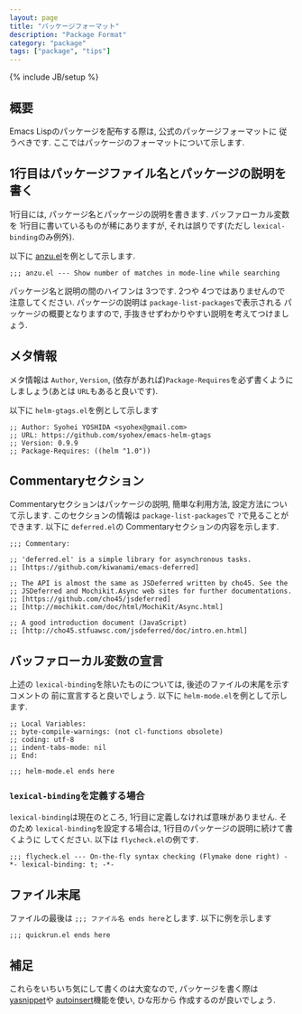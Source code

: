 ```yaml
---
layout: page
title: "パッケージフォーマット"
description: "Package Format"
category: "package"
tags: ["package", "tips"]
---
```

{% include JB/setup %}

## 概要
Emacs Lispのパッケージを配布する際は, 公式のパッケージフォーマットに
従うべきです. ここではパッケージのフォーマットについて示します.


## 1行目はパッケージファイル名とパッケージの説明を書く
1行目には, パッケージ名とパッケージの説明を書きます. バッファローカル変数を
1行目に書いているものが稀にありますが, それは誤りです(ただし `lexical-binding`のみ例外).


以下に [anzu.el](https://github.com/syohex/emacs-anzu)を例として示します.

```common-lisp
;;; anzu.el --- Show number of matches in mode-line while searching
```

パッケージ名と説明の間のハイフンは 3つです. 2つや 4つではありませんので
注意してください. パッケージの説明は `package-list-packages`で表示される
パッケージの概要となりますので, 手抜きせずわかりやすい説明を考えてつけましょう.


## メタ情報
メタ情報は `Author`, `Version`, (依存があれば)`Package-Requires`を必ず書くように
しましょう(あとは `URL`もあると良いです).

以下に `helm-gtags.el`を例として示します

```common-lisp
;; Author: Syohei YOSHIDA <syohex@gmail.com>
;; URL: https://github.com/syohex/emacs-helm-gtags
;; Version: 0.9.9
;; Package-Requires: ((helm "1.0"))
```

## Commentaryセクション
Commentaryセクションはパッケージの説明, 簡単な利用方法, 設定方法について示します.
このセクションの情報は `package-list-packages`で `?`で見ることができます.
以下に `deferred.el`の Commentaryセクションの内容を示します.

```common-lisp
;;; Commentary:

;; 'deferred.el' is a simple library for asynchronous tasks.
;; [https://github.com/kiwanami/emacs-deferred]

;; The API is almost the same as JSDeferred written by cho45. See the
;; JSDeferred and Mochikit.Async web sites for further documentations.
;; [https://github.com/cho45/jsdeferred]
;; [http://mochikit.com/doc/html/MochiKit/Async.html]

;; A good introduction document (JavaScript)
;; [http://cho45.stfuawsc.com/jsdeferred/doc/intro.en.html]
```


## バッファローカル変数の宣言
上述の `lexical-binding`を除いたものについては, 後述のファイルの末尾を示すコメントの
前に宣言すると良いでしょう.
以下に `helm-mode.el`を例として示します.

```common-lisp
;; Local Variables:
;; byte-compile-warnings: (not cl-functions obsolete)
;; coding: utf-8
;; indent-tabs-mode: nil
;; End:

;;; helm-mode.el ends here
```

### `lexical-binding`を定義する場合

`lexical-binding`は現在のところ, 1行目に定義しなければ意味がありません.
そのため `lexical-binding`を設定する場合は, 1行目のパッケージの説明に続けて書くように
してください. 以下は `flycheck.el`の例です.

```common-lisp
;;; flycheck.el --- On-the-fly syntax checking (Flymake done right) -*- lexical-binding: t; -*-
```

## ファイル末尾

ファイルの最後は `;;; ファイル名 ends here`とします. 以下に例を示します

```common-lisp
;;; quickrun.el ends here
```


## 補足
これらをいちいち気にして書くのは大変なので, パッケージを書く際は[yasnippet](https://github.com/capitaomorte/yasnippet)や
[autoinsert](http://www.gnu.org/software/emacs/manual/html_node/autotype/Autoinserting.html)機能を使い, ひな形から
作成するのが良いでしょう.
